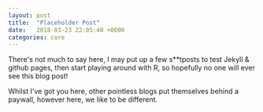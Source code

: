 ```yaml
---
layout: post
title:  "Placeholder Post"
date:   2018-03-23 22:05:48 +0000
categories: core
---
```

There's not much to say here, I may put up a few s**tposts to test Jekyll & github pages, then start playing around with R, so hopefully no one will ever see this blog post!

Whilst I've got you here, other pointless blogs put themselves behind a paywall, however here, we like to be different. 

